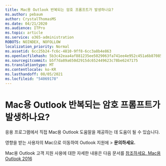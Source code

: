 ```yaml
---
title: Mac용 Outlook 반복되는 암호 프롬프트가 발생하나요?
ms.author: pebaum
author: CrystalThomasMS
ms.date: 04/21/2020
ms.audience: ITPro
ms.topic: article
ms.service: o365-administration
ROBOTS: NOINDEX, NOFOLLOW
localization_priority: Normal
ms.assetid: 6cc25b24-fc6c-4810-9ff8-6cc3a8b4e863
ms.openlocfilehash: 5b3c42eaa4af881235ee5029063fa741ee4e952c451a6b87085f2294d2cd3f71
ms.sourcegitcommit: b5f7da89a650d2915dc652449623c78be6247175
ms.translationtype: MT
ms.contentlocale: ko-KR
ms.lasthandoff: 08/05/2021
ms.locfileid: "54069178"
---
```

# <a name="experiencing-repeated-password-prompts-in-outlook-for-mac"></a>Mac용 Outlook 반복되는 암호 프롬프트가 발생하나요?

응용 프로그램에서 직접 Mac용 Outlook 도움말을 제공하는 데 도움이 될 수 있습니다.
  
영향을 받는 사용자의 Mac으로 이동하여 Outlook 지원에  \> **문의하세요.**
  
Mac용 Outlook 고객 지원 사용에 대한 자세한 내용은 다음 문서를 [참조하세요. Mac용 Outlook 2016](https://answers.microsoft.com/msoffice/forum/msoffice_outlook-mso_mac-mso_mac2016/new-contact-support-feature-in-outlook-2016-for/d4fc21c4-25e2-4e10-b943-1fba6542b517)
  

